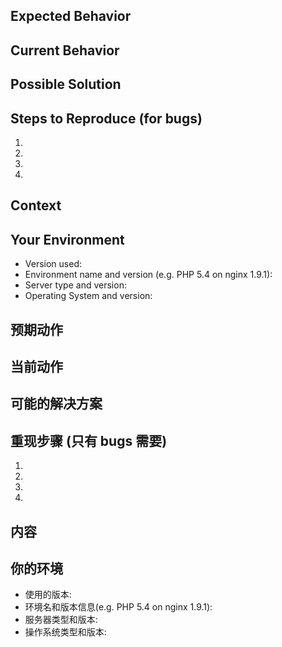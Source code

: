 <!--- Provide a general summary of the issue in the Title above -->
## Expected Behavior
<!--- If you're describing a bug, tell us what should happen -->
<!--- If you're suggesting a change/improvement, tell us how it should work -->

## Current Behavior
<!--- If describing a bug, tell us what happens instead of the expected behavior -->
<!--- If suggesting a change/improvement, explain the difference from current behavior -->

## Possible Solution
<!--- Not obligatory, but suggest a fix/reason for the bug, -->
<!--- or ideas how to implement the addition or change -->

## Steps to Reproduce (for bugs)
<!--- Provide a link to a live example, or an unambiguous set of steps to -->
<!--- reproduce this bug. Include code to reproduce, if relevant -->
1.
2.
3.
4.

## Context
<!--- How has this issue affected you? What are you trying to accomplish? -->
<!--- Providing context helps us come up with a solution that is most useful in the real world -->

## Your Environment
<!--- Include as many relevant details about the environment you experienced the bug in -->
* Version used:
* Environment name and version (e.g. PHP 5.4 on nginx 1.9.1):
* Server type and version:
* Operating System and version:

<!--- 下方为中文 ISSUE 模板 -->

<!--- 请在标题中以简短的话语来描述你的问题 -->
## 预期动作
<!--- 如果你在描述一个 Bug ，告诉我们它应该是什么样的 -->
<!--- 如果你是想提一个建议，那告诉我们它应该是什么样的吧 -->

## 当前动作
<!--- 如果是反馈问题，你可以告诉我们，在预期之外的事情 -->
<!--- 如果是提交建议，你可以说明希望的动作和当前动作的不同之处 -->

## 可能的解决方案
<!--- 不强制提供，但是可以建议如何修复，或者如何实现提升 -->

## 重现步骤 (只有 bugs 需要)
<!--- 提供一组明确的步骤来重现这个错误。如果涉及到了代码，也希望可以提供相关的代码 -->
1.
2.
3.
4.

## 内容
<!--- 这个问题如何影响你？ 你想完成什么？ -->
<!--- 提供上下文帮助我们更加有效的解决问题-->

## 你的环境
<!--- 包含有关您遇到的错误的环境的相关详细信息 -->
* 使用的版本:
* 环境名和版本信息(e.g. PHP 5.4 on nginx 1.9.1):
* 服务器类型和版本:
* 操作系统类型和版本:
